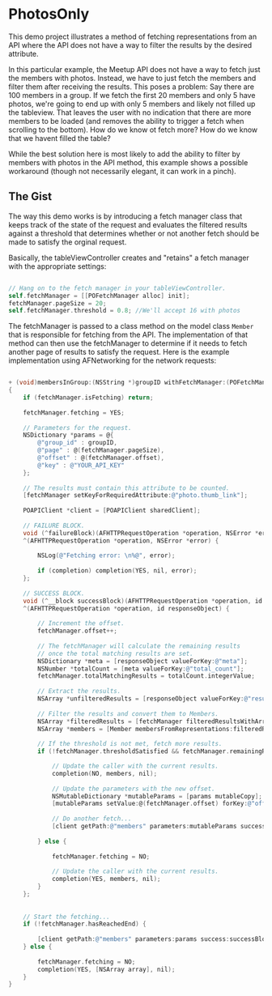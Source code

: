 # PhotosOnly

This demo project illustrates a method of fetching representations from an API where the API does not have a way to filter the results by the desired attribute.

In this particular example, the Meetup API does not have a way to fetch just the members with photos. Instead, we have to just fetch the members and filter them after receiving the results. 
This poses a problem: Say there are 100 members in a group. If we fetch the first 20 members and only 5 have photos, we're going to end up with only 5 members and likely  not filled up the tableview. That leaves the user with no indication that there are more members to be loaded (and removes the ability to trigger a fetch when scrolling to the bottom). How do we know ot fetch more? How do we know that we havent filled the table?

While the best solution here is most likely to add the ability to filter by members with photos in the API method, this example shows a possible workaround (though not necessarily elegant, it can work in a pinch). 

## The Gist
The way this demo works is by introducing a fetch manager class that keeps track of the state of the request and evaluates the filtered results against a threshold that determines whether or not another fetch should be made to satisfy the orginal request.

Basically, the tableViewController creates and "retains" a fetch manager with the appropriate settings:
````objective-c

// Hang on to the fetch manager in your tableViewController.
self.fetchManager = [[POFetchManager alloc] init];
fetchManager.pageSize = 20;
self.fetchManager.threshold = 0.8; //We'll accept 16 with photos

````

The fetchManager is passed to a class method on the model class `Member` that is responsible for fetching from the API. The implementation of that method can then use the fetchManager to determine if it needs to fetch another page of results to satisfy the request. Here is the example implementation using AFNetworking for the network requests:
````objective-c

+ (void)membersInGroup:(NSString *)groupID withFetchManager:(POFetchManager *)fetchManager completion:(void (^)(BOOL doneFetching, NSArray *members, NSError *error))completion
{   
    if (fetchManager.isFetching) return;
    
    fetchManager.fetching = YES;
    
    // Parameters for the request.
    NSDictionary *params = @{
        @"group_id" : groupID,
        @"page" : @(fetchManager.pageSize),
        @"offset" : @(fetchManager.offset),
        @"key" : @"YOUR_API_KEY"
    };
    
    // The results must contain this attribute to be counted.
    [fetchManager setKeyForRequiredAttribute:@"photo.thumb_link"];
    
    POAPIClient *client = [POAPIClient sharedClient];
    
    // FAILURE BLOCK.
    void (^failureBlock)(AFHTTPRequestOperation *operation, NSError *error) =
    ^(AFHTTPRequestOperation *operation, NSError *error) {
        
        NSLog(@"Fetching error: \n%@", error);
        
        if (completion) completion(YES, nil, error);
    };
    
    // SUCCESS BLOCK.
    void (^__block successBlock)(AFHTTPRequestOperation *operation, id responseObject) =
    ^(AFHTTPRequestOperation *operation, id responseObject) {
        
        // Increment the offset.
        fetchManager.offset++;
        
        // The fetchManager will calculate the remaining results
        // once the total matching results are set.
        NSDictionary *meta = [responseObject valueForKey:@"meta"];
        NSNumber *totalCount = [meta valueForKey:@"total_count"];
        fetchManager.totalMatchingResults = totalCount.integerValue;
        
        // Extract the results.
        NSArray *unfilteredResults = [responseObject valueForKey:@"results"];
        
        // Filter the results and convert them to Members.
        NSArray *filteredResults = [fetchManager filteredResultsWithArray:unfilteredResults];
        NSArray *members = [Member membersFromRepresentations:filteredResults];
        
        // If the threshold is not met, fetch more results.
        if (!fetchManager.thresholdSatisfied && fetchManager.remainingResults > 0) {

            // Update the caller with the current results.
            completion(NO, members, nil);
            
            // Update the parameters with the new offset.
            NSMutableDictionary *mutableParams = [params mutableCopy];
            [mutableParams setValue:@(fetchManager.offset) forKey:@"offset"];
            
            // Do another fetch...
            [client getPath:@"members" parameters:mutableParams success:successBlock failure:failureBlock];
            
        } else {
            
            fetchManager.fetching = NO;
            
            // Update the caller with the current results.
            completion(YES, members, nil);
        }
    };
    
    
    // Start the fetching...
    if (!fetchManager.hasReachedEnd) {
    
        [client getPath:@"members" parameters:params success:successBlock failure:failureBlock];
    } else {
        
        fetchManager.fetching = NO;
        completion(YES, [NSArray array], nil);
    }
}

````
